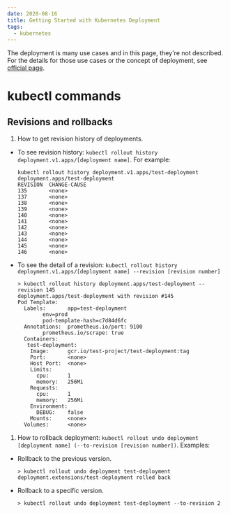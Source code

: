 ```yaml
---
date: 2020-08-16
title: Getting Started with Kubernetes Deployment
tags:
  - kubernetes
---
```


The deployment is many use cases and in this page, they're not described.
For the details for those use cases or the concept of deployment, see [official page](https://kubernetes.io/docs/concepts/workloads/controllers/deployment/).

kubectl commands
===

Revisions and rollbacks
---
1. How to get revision history of deployments.
  - To see revision history: `kubectl rollout history deployment.v1.apps/[deployment name]`. For example:
    ```
    kubectl rollout history deployment.v1.apps/test-deployment
    deployment.apps/test-deployment
    REVISION  CHANGE-CAUSE
    135       <none>
    137       <none>
    138       <none>
    139       <none>
    140       <none>
    141       <none>
    142       <none>
    143       <none>
    144       <none>
    145       <none>
    146       <none>
    ```
  - To see the detail of a revision: `kubectl rollout history deployment.v1.apps/[deployment name] --revision [revision number]`
    ```
    > kubectl rollout history deployment.apps/test-deployment --revision 145
    deployment.apps/test-deployment with revision #145
    Pod Template:
      Labels:       app=test-deployment
            env=prod
            pod-template-hash=c7d84d6fc
      Annotations:  prometheus.io/port: 9100
            prometheus.io/scrape: true
      Containers:
       test-deployment:
        Image:      gcr.io/test-project/test-deployment:tag
        Port:       <none>
        Host Port:  <none>
        Limits:
          cpu:      1
          memory:   256Mi
        Requests:
          cpu:      1
          memory:   256Mi
        Environment:
          DEBUG:    false
        Mounts:     <none>
      Volumes:      <none>
    ```
1. How to rollback deployment: `kubectl rollout undo deployment [deployment name] (--to-revision [revision number])`. Examples:
  - Rollback to the previous version.
    ```
    > kubectl rollout undo deployment test-deployment
    deployment.extensions/test-deployment rolled back
	```
  - Rollback to a specific version.
    ```
    > kubectl rollout undo deployment test-deployment --to-revision 2
	```
